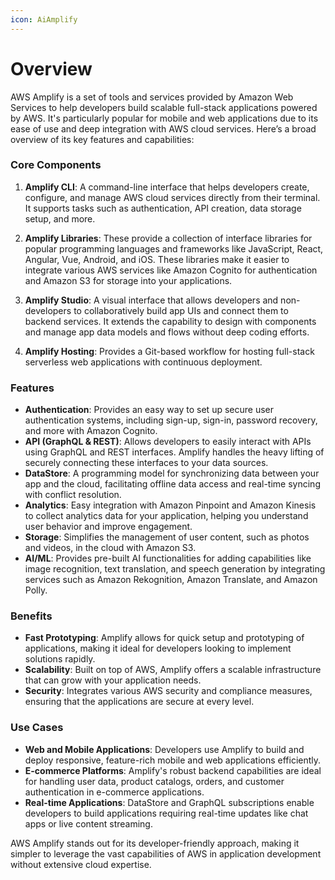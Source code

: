```yaml
---
icon: AiAmplify
---
```

# Overview
AWS Amplify is a set of tools and services provided by Amazon Web Services to help developers build scalable full-stack applications powered by AWS. It's particularly popular for mobile and web applications due to its ease of use and deep integration with AWS cloud services. Here’s a broad overview of its key features and capabilities:

### Core Components

1. **Amplify CLI**: A command-line interface that helps developers create, configure, and manage AWS cloud services directly from their terminal. It supports tasks such as authentication, API creation, data storage setup, and more.
    
2. **Amplify Libraries**: These provide a collection of interface libraries for popular programming languages and frameworks like JavaScript, React, Angular, Vue, Android, and iOS. These libraries make it easier to integrate various AWS services like Amazon Cognito for authentication and Amazon S3 for storage into your applications.
    
3. **Amplify Studio**: A visual interface that allows developers and non-developers to collaboratively build app UIs and connect them to backend services. It extends the capability to design with components and manage app data models and flows without deep coding efforts.
    
4. **Amplify Hosting**: Provides a Git-based workflow for hosting full-stack serverless web applications with continuous deployment.
    

### Features

- **Authentication**: Provides an easy way to set up secure user authentication systems, including sign-up, sign-in, password recovery, and more with Amazon Cognito.
- **API (GraphQL & REST)**: Allows developers to easily interact with APIs using GraphQL and REST interfaces. Amplify handles the heavy lifting of securely connecting these interfaces to your data sources.
- **DataStore**: A programming model for synchronizing data between your app and the cloud, facilitating offline data access and real-time syncing with conflict resolution.
- **Analytics**: Easy integration with Amazon Pinpoint and Amazon Kinesis to collect analytics data for your application, helping you understand user behavior and improve engagement.
- **Storage**: Simplifies the management of user content, such as photos and videos, in the cloud with Amazon S3.
- **AI/ML**: Provides pre-built AI functionalities for adding capabilities like image recognition, text translation, and speech generation by integrating services such as Amazon Rekognition, Amazon Translate, and Amazon Polly.

### Benefits

- **Fast Prototyping**: Amplify allows for quick setup and prototyping of applications, making it ideal for developers looking to implement solutions rapidly.
- **Scalability**: Built on top of AWS, Amplify offers a scalable infrastructure that can grow with your application needs.
- **Security**: Integrates various AWS security and compliance measures, ensuring that the applications are secure at every level.

### Use Cases

- **Web and Mobile Applications**: Developers use Amplify to build and deploy responsive, feature-rich mobile and web applications efficiently.
- **E-commerce Platforms**: Amplify's robust backend capabilities are ideal for handling user data, product catalogs, orders, and customer authentication in e-commerce applications.
- **Real-time Applications**: DataStore and GraphQL subscriptions enable developers to build applications requiring real-time updates like chat apps or live content streaming.

AWS Amplify stands out for its developer-friendly approach, making it simpler to leverage the vast capabilities of AWS in application development without extensive cloud expertise.